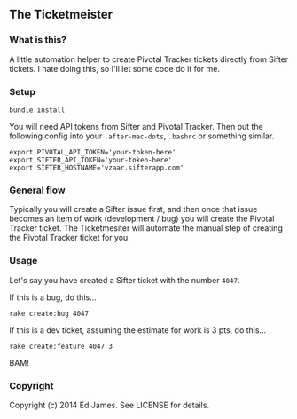 ## The Ticketmeister

### What is this?

A little automation helper to create Pivotal Tracker tickets directly from Sifter tickets. I hate doing this, so I'll let some code do it for me.

### Setup

    bundle install

You will need API tokens from Sifter and Pivotal Tracker. Then put the following config into your `.after-mac-dots`, `.bashrc` or something similar.

    export PIVOTAL_API_TOKEN='your-token-here'
    export SIFTER_API_TOKEN='your-token-here'
    export SIFTER_HOSTNAME='vzaar.sifterapp.com'

### General flow

Typically you will create a Sifter issue first, and then once that issue becomes an item of work (development / bug) you will create the Pivotal Tracker ticket.
The Ticketmesiter will automate the manual step of creating the Pivotal Tracker ticket for you.

### Usage

Let's say you have created a Sifter ticket with the number `4047`.

If this is a bug, do this...

    rake create:bug 4047

If this is a dev ticket, assuming the estimate for work is 3 pts, do this...

    rake create:feature 4047 3

BAM!

### Copyright

Copyright (c) 2014 Ed James. See LICENSE for details.
